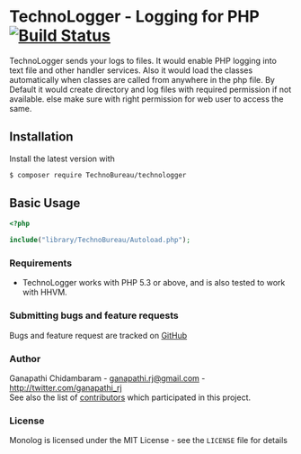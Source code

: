 # TechnoLogger - Logging for PHP [![Build Status](https://img.shields.io/travis/Seldaek/monolog.svg)](https://travis-ci.org/Seldaek/monolog)


TechnoLogger sends your logs to files. It would enable PHP logging into text
file and other handler services.  Also it would load the classes automatically
when classes are called from anywhere in the php file. By Default it would
create directory and log files with required permission if not available. else
make sure with right permission for web user to access the same.



## Installation

Install the latest version with

```bash
$ composer require TechnoBureau/technologger
```

## Basic Usage

```php
<?php

include("library/TechnoBureau/Autoload.php");

```

### Requirements

- TechnoLogger works with PHP 5.3 or above, and is also tested to work with HHVM.

### Submitting bugs and feature requests

Bugs and feature request are tracked on [GitHub](https://github.com/TechnoBureau/technologger/issues)

### Author

Ganapathi Chidambaram - <ganapathi.rj@gmail.com> - <http://twitter.com/ganapathi_rj><br />
See also the list of [contributors](https://github.com/TechnoBureau/technologger/contributors) which participated in this project.

### License

Monolog is licensed under the MIT License - see the `LICENSE` file for details
